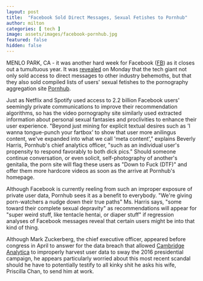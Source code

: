 ```yaml
---
layout: post
title:  "Facebook Sold Direct Messages, Sexual Fetishes to Pornhub"
author: milton
categories: [ tech ]
image: assets/images/facebook-pornhub.jpg
featured: false
hidden: false
---
```


MENLO PARK, CA - it was another hard week for Facebook ([FB](https://finance.yahoo.com/quote/FB/)) as it closes out a tumultuous year. It was [revealed](https://www.nytimes.com/2018/12/18/technology/facebook-privacy.html) on Monday that the tech giant not only sold access to direct messages to other industry behemoths, but that they also sold compiled lists of users' sexual fetishes to the pornography aggregation site [Pornhub](https://www.bloomberg.com/research/stocks/private/snapshot.asp?privcapId=142431065).

Just as Netflix and Spotify used access to 2.2 billion Facebook users' seemingly private communications to improve their recommendation algorithms, so has the video pornography site similarly used extracted information about personal sexual fantasies and proclivities to enhance their user experience. "Beyond just mining for explicit textual desires such as 'I wanna tongue-punch your fartbox' to show that user more anilingus content, we've expanded into what we call 'meta content'," explains Beverly Harris, Pornhub's chief analytics officer, "such as an individual user's propensity to respond favorably to both dick pics." Should someone continue conversation, or even solicit, self-photography of another's genitalia, the porn site will flag these users as "Down to Fuck (DTF)" and offer them more hardcore videos as soon as the arrive at Pornhub's homepage.

Although Facebook is currently reeling from such an improper exposure of private user data, Pornhub sees it as a benefit to everybody. "We're giving porn-watchers a nudge down their true paths" Ms. Harris says, "some toward their complete sexual depravity" as recommendations will appear for "super weird stuff, like tentacle hentai, or diaper stuff" if regression analyses of Facebook messages reveal that certain users might be into that kind of thing. 

Although Mark Zuckerberg, the chief executive officer, appeared before congress in April to answer for the data breach that allowed [Cambridge Analytica](https://www.nytimes.com/2018/03/17/us/politics/cambridge-analytica-trump-campaign.html?module=inline) to improperly harvest user data to sway the 2016 presidential campaign, he appears particularly worried about this most recent scandal should he have to potentially testify to all kinky shit he asks his wife, Priscilla Chan, to send him at work.
